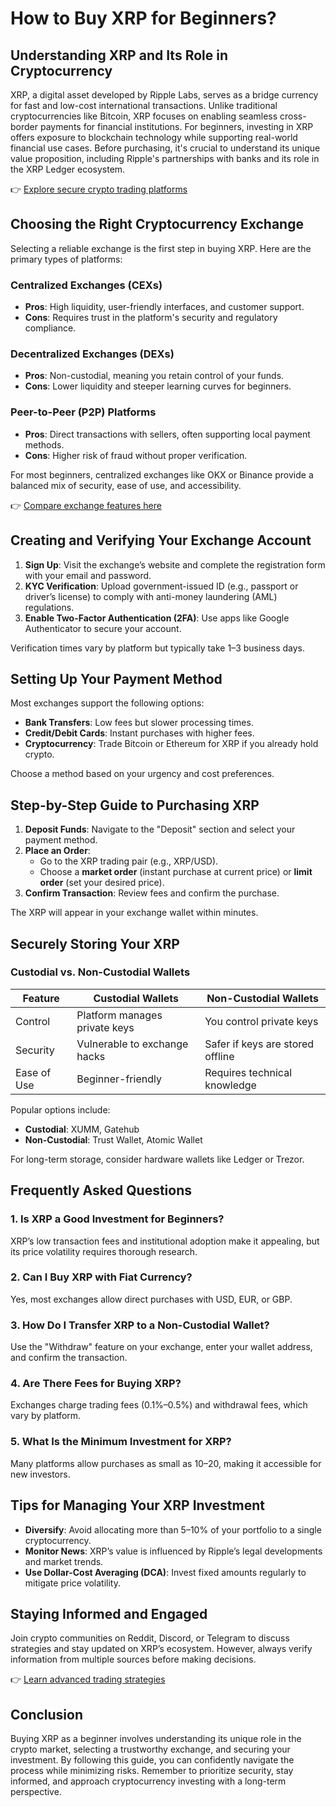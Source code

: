 # How to Buy XRP for Beginners?

## Understanding XRP and Its Role in Cryptocurrency  

XRP, a digital asset developed by Ripple Labs, serves as a bridge currency for fast and low-cost international transactions. Unlike traditional cryptocurrencies like Bitcoin, XRP focuses on enabling seamless cross-border payments for financial institutions. For beginners, investing in XRP offers exposure to blockchain technology while supporting real-world financial use cases. Before purchasing, it's crucial to understand its unique value proposition, including Ripple's partnerships with banks and its role in the XRP Ledger ecosystem.

👉 [Explore secure crypto trading platforms](https://bit.ly/okx-bonus)  

## Choosing the Right Cryptocurrency Exchange  

Selecting a reliable exchange is the first step in buying XRP. Here are the primary types of platforms:  

### Centralized Exchanges (CEXs)  
- **Pros**: High liquidity, user-friendly interfaces, and customer support.  
- **Cons**: Requires trust in the platform's security and regulatory compliance.  

### Decentralized Exchanges (DEXs)  
- **Pros**: Non-custodial, meaning you retain control of your funds.  
- **Cons**: Lower liquidity and steeper learning curves for beginners.  

### Peer-to-Peer (P2P) Platforms  
- **Pros**: Direct transactions with sellers, often supporting local payment methods.  
- **Cons**: Higher risk of fraud without proper verification.  

For most beginners, centralized exchanges like OKX or Binance provide a balanced mix of security, ease of use, and accessibility.  

👉 [Compare exchange features here](https://bit.ly/okx-bonus)  

## Creating and Verifying Your Exchange Account  

1. **Sign Up**: Visit the exchange’s website and complete the registration form with your email and password.  
2. **KYC Verification**: Upload government-issued ID (e.g., passport or driver’s license) to comply with anti-money laundering (AML) regulations.  
3. **Enable Two-Factor Authentication (2FA)**: Use apps like Google Authenticator to secure your account.  

Verification times vary by platform but typically take 1–3 business days.  

## Setting Up Your Payment Method  

Most exchanges support the following options:  
- **Bank Transfers**: Low fees but slower processing times.  
- **Credit/Debit Cards**: Instant purchases with higher fees.  
- **Cryptocurrency**: Trade Bitcoin or Ethereum for XRP if you already hold crypto.  

Choose a method based on your urgency and cost preferences.  

## Step-by-Step Guide to Purchasing XRP  

1. **Deposit Funds**: Navigate to the "Deposit" section and select your payment method.  
2. **Place an Order**:  
   - Go to the XRP trading pair (e.g., XRP/USD).  
   - Choose a **market order** (instant purchase at current price) or **limit order** (set your desired price).  
3. **Confirm Transaction**: Review fees and confirm the purchase.  

The XRP will appear in your exchange wallet within minutes.  

## Securely Storing Your XRP  

### Custodial vs. Non-Custodial Wallets  
| Feature               | Custodial Wallets          | Non-Custodial Wallets      |  
|-----------------------|---------------------------|-----------------------------|  
| Control               | Platform manages private keys | You control private keys     |  
| Security              | Vulnerable to exchange hacks | Safer if keys are stored offline |  
| Ease of Use           | Beginner-friendly          | Requires technical knowledge |  

Popular options include:  
- **Custodial**: XUMM, Gatehub  
- **Non-Custodial**: Trust Wallet, Atomic Wallet  

For long-term storage, consider hardware wallets like Ledger or Trezor.  

## Frequently Asked Questions  

### **1. Is XRP a Good Investment for Beginners?**  
XRP’s low transaction fees and institutional adoption make it appealing, but its price volatility requires thorough research.  

### **2. Can I Buy XRP with Fiat Currency?**  
Yes, most exchanges allow direct purchases with USD, EUR, or GBP.  

### **3. How Do I Transfer XRP to a Non-Custodial Wallet?**  
Use the "Withdraw" feature on your exchange, enter your wallet address, and confirm the transaction.  

### **4. Are There Fees for Buying XRP?**  
Exchanges charge trading fees (0.1%–0.5%) and withdrawal fees, which vary by platform.  

### **5. What Is the Minimum Investment for XRP?**  
Many platforms allow purchases as small as $10–$20, making it accessible for new investors.  

## Tips for Managing Your XRP Investment  

- **Diversify**: Avoid allocating more than 5–10% of your portfolio to a single cryptocurrency.  
- **Monitor News**: XRP’s value is influenced by Ripple’s legal developments and market trends.  
- **Use Dollar-Cost Averaging (DCA)**: Invest fixed amounts regularly to mitigate price volatility.  

## Staying Informed and Engaged  

Join crypto communities on Reddit, Discord, or Telegram to discuss strategies and stay updated on XRP’s ecosystem. However, always verify information from multiple sources before making decisions.  

👉 [Learn advanced trading strategies](https://bit.ly/okx-bonus)  

## Conclusion  

Buying XRP as a beginner involves understanding its unique role in the crypto market, selecting a trustworthy exchange, and securing your investment. By following this guide, you can confidently navigate the process while minimizing risks. Remember to prioritize security, stay informed, and approach cryptocurrency investing with a long-term perspective.  
